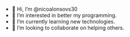 - 👋 Hi, I’m @nicoalonsovs30
- 👀 I’m interested in better my programming.
- 🌱 I’m currently learning new technologies.
- 💞️ I’m looking to collaborate on helping others.

<!---
nicoalonsovs30/nicoalonsovs30 is a ✨ special ✨ repository because its `README.md` (this file) appears on your GitHub profile.
You can click the Preview link to take a look at your changes.
--->
